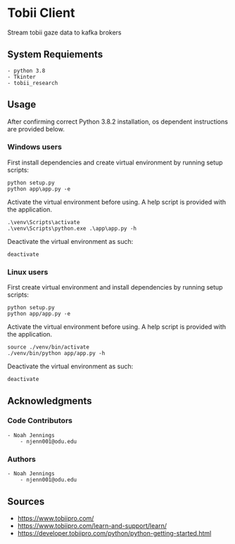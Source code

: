 # Tobii Client 

Stream tobii gaze data to kafka brokers

## System Requiements 
    - python 3.8
    - Tkinter 
    - tobii_research 


## Usage

After confirming correct Python 3.8.2 installation, os dependent instructions are provided below.

### Windows users
First install dependencies and create virtual environment by running setup scripts:

```
python setup.py 
python app\app.py -e
```

Activate the virtual environment before using. A help script is provided with the application.

```
.\venv\Scripts\activate     
.\venv\Scripts\python.exe .\app\app.py -h
```


Deactivate the virtual environment as such:

```
deactivate 
```

### Linux users
First create virtual environment and install dependencies by running setup scripts:

```
python setup.py 
python app/app.py -e 
```

Activate the virtual environment before using. A help script is provided with the application.

```
source ./venv/bin/activate      
./venv/bin/python app/app.py -h
```


Deactivate the virtual environment as such:

```
deactivate 
```


## Acknowledgments


### Code Contributors

    - Noah Jennings 
        - njenn001@odu.edu

### Authors

    - Noah Jennings
        - njenn001@odu.edu

## Sources

- https://www.tobiipro.com/
- https://www.tobiipro.com/learn-and-support/learn/
- https://developer.tobiipro.com/python/python-getting-started.html 